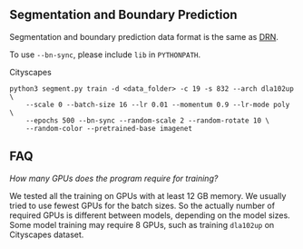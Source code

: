 
## Segmentation and Boundary Prediction

Segmentation and boundary prediction data format is the same as
[DRN](https://github.com/fyu/drn#prepare-data).

To use `--bn-sync`, please include `lib` in `PYTHONPATH`.

Cityscapes

```
python3 segment.py train -d <data_folder> -c 19 -s 832 --arch dla102up \
    --scale 0 --batch-size 16 --lr 0.01 --momentum 0.9 --lr-mode poly \
    --epochs 500 --bn-sync --random-scale 2 --random-rotate 10 \
    --random-color --pretrained-base imagenet
```


## FAQ

*How many GPUs does the program require for training?*

We tested all the training on GPUs with at least 12 GB memory. We usually tried to use fewest GPUs for the batch sizes. So the actually number of required GPUs is different between models, depending on the model sizes. Some model training may require 8 GPUs, such as training `dla102up` on Cityscapes dataset.